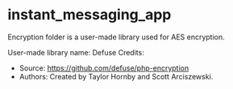 # instant_messaging_app
Encryption folder is a user-made library used for AES encryption.

User-made library name: Defuse
Credits: 
- Source: https://github.com/defuse/php-encryption 
- Authors: Created by Taylor Hornby and Scott Arciszewski.
